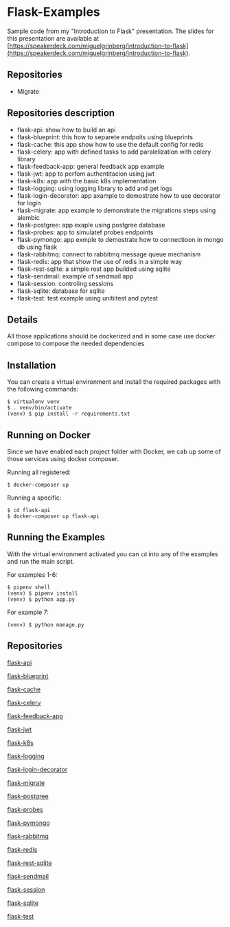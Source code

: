 Flask-Examples
===========

Sample code from my "Introduction to Flask" presentation. 
The slides for this presentation are available at [https://speakerdeck.com/miguelgrinberg/introduction-to-flask](https://speakerdeck.com/miguelgrinberg/introduction-to-flask).


Repositories
------------
- Migrate

Repositories description
------------

- flask-api: show how to build an api
- flask-blueprint: this how to separete endpoits using blueprints
- flask-cache: this app show how to use the default config for redis
- flask-celery: app with defined tasks to add paralelization with celery library
- flask-feedback-app: general feedback app example
- flask-jwt: app to perfom authentitacion using jwt
- flask-k8s: app with the basic k8s implementation
- flask-logging: using logging library to add and get logs
- flask-login-decorator: app axample to demostrate how to use decorator for login
- flask-migrate: app example to demonstrate the migrations steps using alembic
- flask-postgree: app exaple using postgree database
- flask-probes: app to simulatef probes endpoints
- flask-pymongo: app exmple to demostrate how to connectioon in mongo db using flask
- flask-rabbitmq: connect to rabbitmq message queue mechanism
- flask-redis: app that show the use of redis in a simple way
- flask-rest-sqlite: a simple rest app builded using sqlite
- flask-sendmail: example of sendmail app
- flask-session: controling sessions
- flask-sqlite: database for sqlite
- flask-test: test example using unitiitest and pytest


Details
------------

All those applications should be dockerized and in some case use docker compose to compose the needed dependencies

Installation
------------

You can create a virtual environment and install the required packages with the following commands:

    $ virtualenv venv
    $ . venv/bin/activate
    (venv) $ pip install -r requirements.txt

Running on Docker
--------------------

Since we have enabled each project folder with Docker, we cab up some of those services using docker composer.

Running all registered:

    $ docker-composer up

Running a specific:

    $ cd flask-api
    $ docker-composer up flask-api


Running the Examples
--------------------

With the virtual environment activated you can `cd` into any of the examples and run the main script.

For examples 1-6:

    $ pipenv shell
    (venv) $ pipenv install
    (venv) $ python app.py

For example 7:

    (venv) $ python manage.py


Repositories
--------------------

[flask-api](https://github.com/danielcn/flask-all/tree/master/flask-api)

[flask-blueprint](https://github.com/danielcn/flask-all/tree/master/flask-blueprint)

[flask-cache](https://github.com/danielcn/flask-all/tree/master/flask-cache)

[flask-celery](https://github.com/danielcn/flask-all/tree/master/flask-celery)

[flask-feedback-app](https://git-scm.com/book/en/v2/Git-Tools-Submodules)

[flask-jwt](https://github.com/danielcn/flask-all/tree/master/flask-jwt)

[flask-k8s](https://github.com/danielcn/flask-all/tree/master/flask-k8s)

[flask-logging](https://github.com/danielcn/flask-all/tree/master/flask-logging)

[flask-login-decorator](https://github.com/danielcn/flask-all/tree/master/flask-login-decorator)

[flask-migrate](https://github.com/danielcn/flask-all/tree/master/flask-migrate)

[flask-postgree](https://git-scm.com/book/en/v2/Git-Tools-Submodules)

[flask-probes](https://github.com/danielcn/flask-all/tree/master/flask-probes)

[flask-pymongo](https://github.com/danielcn/flask-all/tree/master/flask-pymongo)

[flask-rabbitmq](https://git-scm.com/book/en/v2/Git-Tools-Submodules)

[flask-redis](https://github.com/danielcn/flask-all/tree/master/flask-redis)

[flask-rest-sqlite](https://github.com/danielcn/flask-all/tree/master/flask-rest-sqlite)

[flask-sendmail](https://git-scm.com/book/en/v2/Git-Tools-Submodules)

[flask-session](https://github.com/danielcn/flask-all/tree/master/flask-session)

[flask-sqlite](https://github.com/danielcn/flask-all/tree/master/flask-sqlite)

[flask-test](https://github.com/danielcn/flask-all/tree/master/flask-test)
